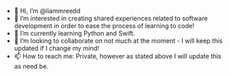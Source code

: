 - 👋 Hi, I’m @liammreedd
- 👀 I’m interested in creating shared experiences related to software development in order to ease the process of learning to code!
- 🌱 I’m currently learning Python and Swift.
- 💞️ I’m looking to collaborate on not much at the moment - I will keep this updated if I change my mind!
- 📫 How to reach me: Private, however as stated above I will update this as need be.

<!---
liammreedd/liammreedd is a ✨ special ✨ repository because its `README.md` (this file) appears on your GitHub profile.
You can click the Preview link to take a look at your changes.
--->

